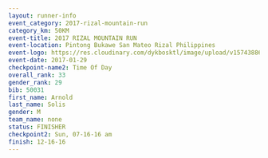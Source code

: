 ```yaml
---
layout: runner-info 
event_category: 2017-rizal-mountain-run 
category_km: 50KM 
event-title: 2017 RIZAL MOUNTAIN RUN 
event-location: Pintong Bukawe San Mateo Rizal Philippines 
event-logo: https://res.cloudinary.com/dykbosktl/image/upload/v1574388626/Logo/Logo_wpfrkk.jpg 
event-date: 2017-01-29 
checkpoint-name2: Time Of Day 
overall_rank: 33
gender_rank: 29
bib: 50031
first_name: Arnold
last_name: Solis
gender: M
team_name: none
status: FINISHER
checkpoint2: Sun, 07-16-16 am
finish: 12-16-16
---
```

